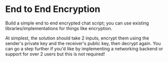# End to End Encryption

Build a simple end to end encrypted chat script; you can use existing libraries/implementations for things like encryption. 

At simplest, the solution should take 2 inputs, encrypt them using the sender's private key and the receiver's public key, then decrypt again. You can go a step further if you'd like by implementing a networking backend or support for over 2 users but this is not required!
